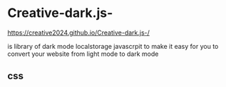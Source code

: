 # Creative-dark.js-
https://creative2024.github.io/Creative-dark.js-/
 
 is library of dark mode localstorage javascrpit to make it easy for you to convert your website from light mode to dark mode

## css

<script src="https://cdn.jsdelivr.net/gh/Creative2024/Creative-dark.js-@main/dome/assets/js/Creative-dark.min.js"> 


## js
<script src="https://cdn.jsdelivr.net/gh/Creative2024/Creative-dark.js-@main/dome/assets/js/Creative-dark.min.js"> 
